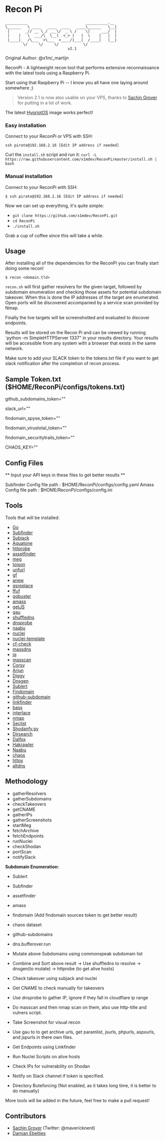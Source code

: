 # Recon Pi

```
__________                          __________.__ 
\______   \ ____   ____  ____   ____\______   \__|
 |       _// __ \_/ ___\/  _ \ /    \|     ___/  |
 |    |   \  ___/\  \__(  <_> )   |  \    |   |  |
 |____|_  /\___  >\___  >____/|___|  /____|   |__|
        \/     \/     \/           \/             
                            v2.1
```

Original Author: @x1m/_martijn

ReconPi - A lightweight recon tool that performs extensive reconnaissance with the latest tools using a Raspberry Pi.

Start using that Raspberry Pi -- I know you all have one laying around somewhere ;)

> Version 2.1 is now also usable on your VPS, thanks to [Sachin Grover](https://github.com/mavericknerd) for putting in a lot of work.

The latest [HypriotOS](https://blog.hypriot.com/downloads/) image works perfect!

### Easy installation

Connect to your ReconPi or VPS with SSH:

`ssh pirate@192.168.2.16 [Edit IP address if needed]`

Curl the `install.sh` script and run it:
`curl -L https://raw.githubusercontent.com/x1mdev/ReconPi/master/install.sh | bash`

### Manual installation

Connect to your ReconPi with SSH:


`$ ssh pirate@192.168.2.16 [Edit IP address if needed]`

Now we can set up everything, it's quite simple:

 - `git clone https://github.com/x1mdev/ReconPi.git`
 - `cd ReconPi`
 - `./install.sh`

Grab a cup of coffee since this will take a while.

## Usage

After installing all of the dependencies for the ReconPi you can finally start doing some recon!

```
$ recon <domain.tld>
```

`recon.sh` will first gather resolvers for the given target, followed by subdomain enumeration and checking those assets for potential subdomain takeover. When this is done the IP addresses of the target are enumerated. Open ports will be discovered accompanied by a service scan provided by Nmap.

Finally the live targets will be screenshotted and evaluated to discover endpoints.

Results will be stored on the Recon Pi and can be viewed by running `python -m SimpleHTTPServer 1337" in your results directory. Your results will be accessible from any system with a browser that exists in the same network. 

Make sure to add your SLACK token to the tokens.txt file if you want to get slack notification after the completion of recon process.

## Sample Token.txt ($HOME/ReconPi/configs/tokens.txt)

github\_subdomains\_token=""

slack\_url=""

findomain\_spyse\_token=""

findomain\_virustotal\_token=""

findomain\_securitytrails\_token=""

CHAOS\_KEY=""

## Config Files

** Input your API keys in these files to get better results **

Subfinder Config file path : $HOME/ReconPi/configs/config.yaml
Amass Config file path : $HOME/ReconPi/configs/config.ini

## Tools

Tools that will be installed:
- [Go](https://github.com/golang)
- [Subfinder](https://github.com/projectdiscovery/subfinder/cmd/subfinder)
- [Subjack](https://github.com/haccer/subjack)
- [Aquatone](https://github.com/michenriksen/aquatone)
- [httprobe](https://github.com/tomnomnom/httprobe)
- [assetfinder](https://github.com/tomnomnom/assetfinder)
- [meg](https://github.com/tomnomnom/meg)
- [tojson](https://github.com/tomnomnom/hacks/tojson)
- [unfurl](https://github.com/tomnomnom/unfurl)
- [gf](https://github.com/tomnomnom/gf)
- [anew](https://github.com/tomnomnom/anew)
- [qsreplace](https://github.com/tomnomnom/qsreplace)
- [ffuf](https://github.com/ffuf/ffuf)
- [gobuster](https://github.com/OJ/gobuster)
- [amass](https://github.com/OWASP/Amass)
- [getJS](https://github.com/003random/getJS)
- [gau](https://github.com/lc/gau)
- [shuffledns](https://github.com/projectdiscovery/shuffledns/cmd/shuffledns)
- [dnsprobe](https://github.com/projectdiscovery/dnsprobe)
- [naabu](https://github.com/projectdiscovery/naabu/cmd/naabu)
- [nuclei](https://github.com/projectdiscovery/nuclei/cmd/nuclei)
- [nuclei-template](https://github.com/projectdiscovery/nuclei-templates)
- [cf-check](https://github.com/dwisiswant0/cf-check)
- [massdns](https://github.com/blechschmidt/massdns)
- [jq](https://stedolan.github.io/jq/)
- [masscan](https://github.com/robertdavidgraham/masscan)
- [Corsy](https://github.com/s0md3v/Corsy)
- [Arjun](https://github.com/s0md3v/Arjun)
- [Diggy](https://github.com/s0md3v/Diggy)
- [Dnsgen](https://github.com/ProjectAnte/dnsgen)
- [Sublert](https://github.com/yassineaboukir/sublert)
- [Findomain](https://github.com/Edu4rdSHL/findomain)
- [github-subdomain](https://raw.githubusercontent.com/gwen001/github-search/master/github-subdomains.py)
- [linkfinder](https://github.com/GerbenJavado/LinkFinder)
- [bass](https://github.com/Abss0x7tbh/bass)
- [interlace](https://github.com/codingo/Interlace)
- [nmap](https://nmap.org)
- [Seclist](https://github.com/danielmiessler/SecList)
- [Shodanfy.py](https://github.com/m4ll0k/Shodanfy.py)
- [Dirsearch](https://github.com/maurosoria/dirsearch)
- [Dalfox](https://github.com/hahwul/dalfox)
- [Hakrawler](https://github.com/hakluke/hakrawler)
- [Naabu](https://github.com/projectdiscovery/naabu)
- [chaos](https://github.com/projectdiscovery/chaos-client)
- [httpx](https://github.com/projectdiscovery/httpx)
- [altdns](https://github.com/infosec-au/altdns)

## Methodology
- gatherResolvers
- gatherSubdomains
- checkTakeovers
- getCNAME
- gatherIPs
- gatherScreenshots
- startMeg
- fetchArchive
- fetchEndpoints
- runNuclei
- checkShodan
- portScan
- notifySlack

**Subdomain Enumeration:**
- Sublert
- Subfinder
- assetfinder
- amass
- findomain (Add findomain sources token to get better result)
- chaos dataset
- github-subdomains
- dns.bufferover.run
- Mutate above Subdomains using commonspeak subdomain list

- Combine and Sort above result -> Use shuffledns to resolve -> dnsgen(to mutate) -> httprobe (to get alive hosts)

- Check takeover using subjack and nuclei

- Get CNAME to check manually for takeovers

- Use dnsprobe to gather IP, ignore if they fall in cloudflare ip range

- Do masscan and then nmap scan on them, also use http-title and vulners script.

- Take Screenshot for visual recon

- Use gau to to get archive urls, get paramlist, jsurls, phpurls, aspxurls, and jspurls in there own files.

- Get Endpoints using Linkfinder

- Run Nuclei Scripts on alive hosts

- Check IPs for vulnerability on Shodan

- Notify on Slack channel if token is specified.

- Directory Buteforcing (Not enabled, as it takes long time, it is better to do manually)

More tools will be added in the future, feel free to make a pull request!

## Contributors

  - [Sachin Grover](https://github.com/mavericknerd) (Twitter: @mavericknerd)
  - [Damian Ebelties](https://github.com/ebelties)
